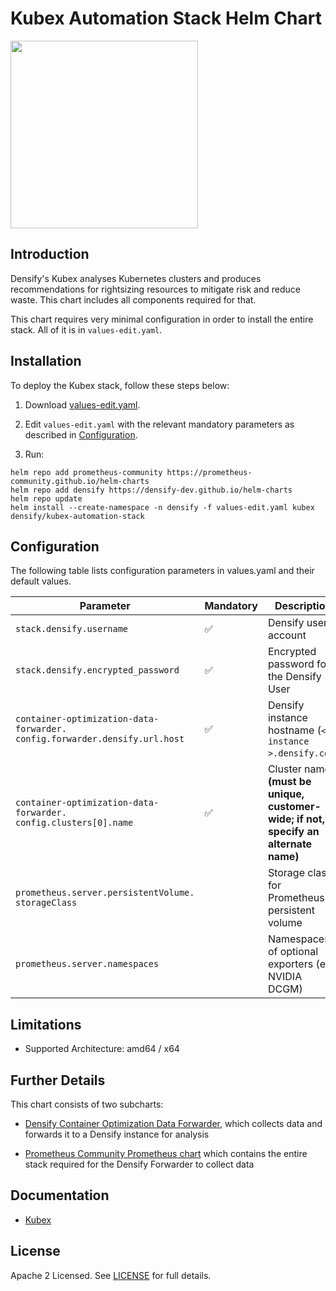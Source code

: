 # Kubex Automation Stack Helm Chart

<picture>
    <source media="(prefers-color-scheme: dark)" srcset="https://www.densify.com/wp-content/uploads/kubex-by-densify-logo-reverse.png">
    <source media="(prefers-color-scheme: light)" srcset="https://www.densify.com/wp-content/uploads/kubex-by-densify-logo.png">
    <img src="https://www.densify.com/wp-content/uploads/kubex-by-densify-logo.png" width="300">
</picture>

## Introduction

Densify's Kubex analyses Kubernetes clusters and produces recommendations for rightsizing resources to mitigate risk and reduce waste. This chart includes all components required for that.

This chart requires very minimal configuration in order to install the entire stack. All of it is in `values-edit.yaml`.

## Installation

To deploy the Kubex stack, follow these steps below:

1. Download [values-edit.yaml](https://github.com/densify-dev/helm-charts/blob/master/charts/kubex-automation-stack/values-edit.yaml).

2. Edit `values-edit.yaml` with the relevant mandatory parameters as described in [Configuration](#configuration).

3. Run:

```shell
helm repo add prometheus-community https://prometheus-community.github.io/helm-charts
helm repo add densify https://densify-dev.github.io/helm-charts
helm repo update
helm install --create-namespace -n densify -f values-edit.yaml kubex densify/kubex-automation-stack
```

## Configuration

The following table lists configuration parameters in values.yaml and their default values.

| Parameter                                                                        | Mandatory          | Description                                            |
| -------------------------------------------------------------------------------- | ------------------ | ------------------------------------------------------ |
| `stack.densify.username`                                                         | :white_check_mark: | Densify user account                                   |
| `stack.densify.encrypted_password`                                               | :white_check_mark: | Encrypted password for the Densify User                |
| `container-optimization-data-forwarder.`<br/>`config.forwarder.densify.url.host` | :white_check_mark: | Densify instance hostname (`< instance >.densify.com`) |
| `container-optimization-data-forwarder.`<br/>`config.clusters[0].name`           | :white_check_mark: | Cluster name **(must be unique, customer-wide; if not, specify an alternate name)** |
| `prometheus.server.persistentVolume.`<br/>`storageClass`                         |                    | Storage class for Prometheus persistent volume |
| `prometheus.server.namespaces`                                                   |                    | Namespaces of optional exporters (e.g. NVIDIA DCGM) |

## Limitations

* Supported Architecture: amd64 / x64

## Further Details

This chart consists of two subcharts:

* [Densify Container Optimization Data Forwarder](../container-optimization-data-forwarder), which collects data and forwards it to a Densify instance for analysis

* [Prometheus Community Prometheus chart](https://github.com/prometheus-community/helm-charts/blob/main/charts/prometheus/) which contains the entire stack required for the Densify Forwarder to collect data

## Documentation

* [Kubex](https://www.densify.com/product/kubernetes-resource-optimization/)

## License

Apache 2 Licensed. See [LICENSE](LICENSE) for full details.

